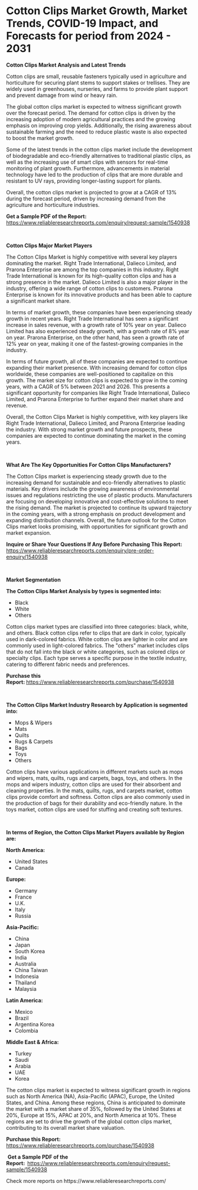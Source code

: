 <p><h1>Cotton Clips Market Growth, Market Trends, COVID-19 Impact, and Forecasts for period from 2024 - 2031</h1></p><p><strong>Cotton Clips Market Analysis and Latest Trends</strong></p>
<p><p>Cotton clips are small, reusable fasteners typically used in agriculture and horticulture for securing plant stems to support stakes or trellises. They are widely used in greenhouses, nurseries, and farms to provide plant support and prevent damage from wind or heavy rain.</p><p>The global cotton clips market is expected to witness significant growth over the forecast period. The demand for cotton clips is driven by the increasing adoption of modern agricultural practices and the growing emphasis on improving crop yields. Additionally, the rising awareness about sustainable farming and the need to reduce plastic waste is also expected to boost the market growth.</p><p>Some of the latest trends in the cotton clips market include the development of biodegradable and eco-friendly alternatives to traditional plastic clips, as well as the increasing use of smart clips with sensors for real-time monitoring of plant growth. Furthermore, advancements in material technology have led to the production of clips that are more durable and resistant to UV rays, providing longer-lasting support for plants.</p><p>Overall, the cotton clips market is projected to grow at a CAGR of 13% during the forecast period, driven by increasing demand from the agriculture and horticulture industries.</p></p>
<p><strong>Get a Sample PDF of the Report:&nbsp;</strong> <a href="https://www.reliableresearchreports.com/enquiry/request-sample/1540938">https://www.reliableresearchreports.com/enquiry/request-sample/1540938</a></p>
<p>&nbsp;</p>
<p><strong>Cotton Clips Major Market Players</strong></p>
<p><p>The Cotton Clips Market is highly competitive with several key players dominating the market. Right Trade International, Dalieco Limited, and Prarona Enterprise are among the top companies in this industry. Right Trade International is known for its high-quality cotton clips and has a strong presence in the market. Dalieco Limited is also a major player in the industry, offering a wide range of cotton clips to customers. Prarona Enterprise is known for its innovative products and has been able to capture a significant market share.</p><p>In terms of market growth, these companies have been experiencing steady growth in recent years. Right Trade International has seen a significant increase in sales revenue, with a growth rate of 10% year on year. Dalieco Limited has also experienced steady growth, with a growth rate of 8% year on year. Prarona Enterprise, on the other hand, has seen a growth rate of 12% year on year, making it one of the fastest-growing companies in the industry.</p><p>In terms of future growth, all of these companies are expected to continue expanding their market presence. With increasing demand for cotton clips worldwide, these companies are well-positioned to capitalize on this growth. The market size for cotton clips is expected to grow in the coming years, with a CAGR of 5% between 2021 and 2026. This presents a significant opportunity for companies like Right Trade International, Dalieco Limited, and Prarona Enterprise to further expand their market share and revenue.</p><p>Overall, the Cotton Clips Market is highly competitive, with key players like Right Trade International, Dalieco Limited, and Prarona Enterprise leading the industry. With strong market growth and future prospects, these companies are expected to continue dominating the market in the coming years.</p></p>
<p>&nbsp;</p>
<p><strong>What Are The Key Opportunities For Cotton Clips Manufacturers?</strong></p>
<p><p>The Cotton Clips market is experiencing steady growth due to the increasing demand for sustainable and eco-friendly alternatives to plastic materials. Key drivers include the growing awareness of environmental issues and regulations restricting the use of plastic products. Manufacturers are focusing on developing innovative and cost-effective solutions to meet the rising demand. The market is projected to continue its upward trajectory in the coming years, with a strong emphasis on product development and expanding distribution channels. Overall, the future outlook for the Cotton Clips market looks promising, with opportunities for significant growth and market expansion.</p></p>
<p><strong>Inquire or Share Your Questions If Any Before Purchasing This Report:</strong> <a href="https://www.reliableresearchreports.com/enquiry/pre-order-enquiry/1540938">https://www.reliableresearchreports.com/enquiry/pre-order-enquiry/1540938</a></p>
<p>&nbsp;</p>
<p><strong>Market Segmentation</strong></p>
<p><strong>The Cotton Clips Market Analysis by types is segmented into:</strong></p>
<p><ul><li>Black</li><li>White</li><li>Others</li></ul></p>
<p><p>Cotton clips market types are classified into three categories: black, white, and others. Black cotton clips refer to clips that are dark in color, typically used in dark-colored fabrics. White cotton clips are lighter in color and are commonly used in light-colored fabrics. The "others" market includes clips that do not fall into the black or white categories, such as colored clips or specialty clips. Each type serves a specific purpose in the textile industry, catering to different fabric needs and preferences.</p></p>
<p><strong>Purchase this Report:&nbsp;</strong><a href="https://www.reliableresearchreports.com/purchase/1540938">https://www.reliableresearchreports.com/purchase/1540938</a></p>
<p>&nbsp;</p>
<p><strong>The Cotton Clips Market Industry Research by Application is segmented into:</strong></p>
<p><ul><li>Mops & Wipers</li><li>Mats</li><li>Quilts</li><li>Rugs & Carpets</li><li>Bags</li><li>Toys</li><li>Others</li></ul></p>
<p><p>Cotton clips have various applications in different markets such as mops and wipers, mats, quilts, rugs and carpets, bags, toys, and others. In the mops and wipers industry, cotton clips are used for their absorbent and cleaning properties. In the mats, quilts, rugs, and carpets market, cotton clips provide comfort and softness. Cotton clips are also commonly used in the production of bags for their durability and eco-friendly nature. In the toys market, cotton clips are used for stuffing and creating soft textures.</p></p>
<p>&nbsp;</p>
<p><strong>In terms of Region, the Cotton Clips Market Players available by Region are:</strong></p>
<p>
    <p> <strong> North America: </strong>
        <ul>
            <li>United States</li>
            <li>Canada</li>
        </ul>
        </p> 
    <p> <strong> Europe: </strong>
        <ul>
            <li>Germany</li>
            <li>France</li>
            <li>U.K.</li>
            <li>Italy</li>
            <li>Russia</li>
        </ul>
        </p> 
    <p> <strong> Asia-Pacific: </strong>
        <ul>
            <li>China</li>
            <li>Japan</li>
            <li>South Korea</li>
            <li>India</li>
            <li>Australia</li>
            <li>China Taiwan</li>
            <li>Indonesia</li>
            <li>Thailand</li>
            <li>Malaysia</li>
        </ul>
        </p> 
    <p> <strong> Latin America: </strong>
        <ul>
            <li>Mexico</li>
            <li>Brazil</li>
            <li>Argentina Korea</li>
            <li>Colombia</li>
        </ul>
        </p> 
    <p> <strong> Middle East & Africa: </strong>
        <ul>
            <li>Turkey</li>
            <li>Saudi</li>
            <li>Arabia</li>
            <li>UAE</li>
            <li>Korea</li>
        </ul>
    </p>
    </p>
<p><p>The cotton clips market is expected to witness significant growth in regions such as North America (NA), Asia-Pacific (APAC), Europe, the United States, and China. Among these regions, China is anticipated to dominate the market with a market share of 35%, followed by the United States at 20%, Europe at 15%, APAC at 20%, and North America at 10%. These regions are set to drive the growth of the global cotton clips market, contributing to its overall market share valuation.</p></p>
<p><strong>Purchase this Report: </strong><a href="https://www.reliableresearchreports.com/purchase/1540938">https://www.reliableresearchreports.com/purchase/1540938</a></p>
<p>&nbsp;<strong>Get a Sample PDF of the Report:&nbsp;&nbsp;</strong><a href="https://www.reliableresearchreports.com/enquiry/request-sample/1540938">https://www.reliableresearchreports.com/enquiry/request-sample/1540938</a></p>
<p><strong></strong></p>
<p>Check more reports on https://www.reliableresearchreports.com/</p>